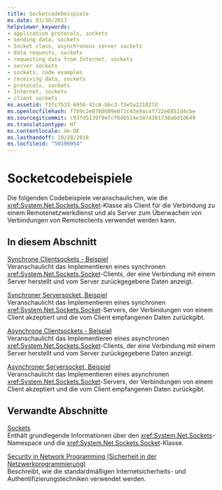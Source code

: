 ```yaml
---
title: Socketcodebeispiele
ms.date: 03/30/2017
helpviewer_keywords:
- application protocols, sockets
- sending data, sockets
- Socket class, asynchronous server sockets
- data requests, sockets
- requesting data from Internet, sockets
- server sockets
- sockets, code examples
- receiving data, sockets
- protocols, sockets
- Internet, sockets
- client sockets
ms.assetid: f3fc7533-6956-42c6-bbc3-73e5a221027d
ms.openlocfilehash: f709c2e0780b89e072c43e9acaf722e6851d4cbe
ms.sourcegitcommit: c93fd5139f9efcf6db514e3474301738a6d1d649
ms.translationtype: HT
ms.contentlocale: de-DE
ms.lasthandoff: 10/28/2018
ms.locfileid: "50199954"
---
```

# <a name="socket-code-examples"></a>Socketcodebeispiele
Die folgenden Codebeispiele veranschaulichen, wie die <xref:System.Net.Sockets.Socket>-Klasse als Client für die Verbindung zu einem Remotenetzwerkdienst und als Server zum Überwachen von Verbindungen von Remoteclients verwendet werden kann.  
  
## <a name="in-this-section"></a>In diesem Abschnitt  
 [Synchrone Clientsockets - Beispiel](../../../docs/framework/network-programming/synchronous-client-socket-example.md)  
 Veranschaulicht das Implementieren eines synchronen <xref:System.Net.Sockets.Socket>-Clients, der eine Verbindung mit einem Server herstellt und vom Server zurückgegebene Daten anzeigt.  
  
 [Synchroner Serversocket, Beispiel](../../../docs/framework/network-programming/synchronous-server-socket-example.md)  
 Veranschaulicht das Implementieren eines synchronen <xref:System.Net.Sockets.Socket>-Servers, der Verbindungen von einem Client akzeptiert und die vom Client empfangenen Daten zurückgibt.  
  
 [Asynchrone Clientsockets - Beispiel](../../../docs/framework/network-programming/asynchronous-client-socket-example.md)  
 Veranschaulicht das Implementieren eines asynchronen <xref:System.Net.Sockets.Socket>-Clients, der eine Verbindung mit einem Server herstellt und vom Server zurückgegebene Daten anzeigt.  
  
 [Asynchroner Serversocket, Beispiel](../../../docs/framework/network-programming/asynchronous-server-socket-example.md)  
 Veranschaulicht das Implementieren eines asynchronen <xref:System.Net.Sockets.Socket>-Servers, der Verbindungen von einem Client akzeptiert und die vom Client empfangenen Daten zurückgibt.  
  
## <a name="related-sections"></a>Verwandte Abschnitte  
 [Sockets](../../../docs/framework/network-programming/sockets.md)  
 Enthält grundlegende Informationen über den <xref:System.Net.Sockets>-Namespace und die <xref:System.Net.Sockets.Socket>-Klasse.  
  
 [Security in Network Programming (Sicherheit in der Netzwerkprogrammierung)](../../../docs/framework/network-programming/security-in-network-programming.md)  
 Beschreibt, wie die standardmäßigen Internetsicherheits- und Authentifizierungstechniken verwendet werden.

